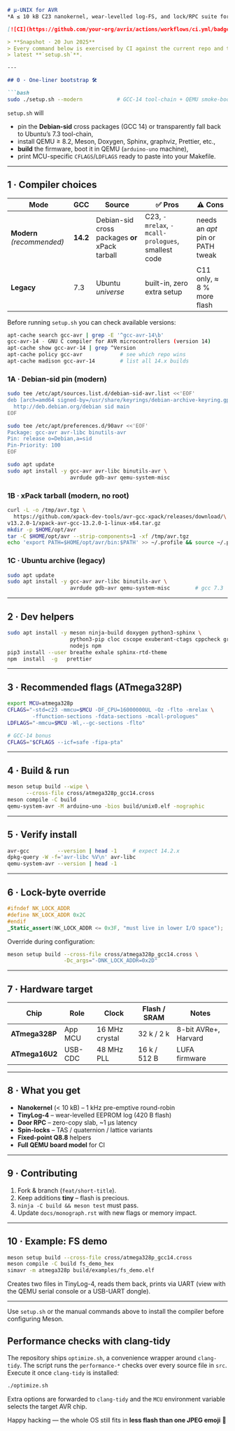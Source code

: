````markdown
# µ-UNIX for AVR  
*A ≤ 10 kB C23 nanokernel, wear-levelled log-FS, and lock/RPC suite for the Arduino Uno R3.*

[![CI](https://github.com/your-org/avrix/actions/workflows/ci.yml/badge.svg)](https://github.com/your-org/avrix/actions)

> **Snapshot · 20 Jun 2025**  
> Every command below is exercised by CI against the current repo and the
> latest **`setup.sh`**.

---

## 0 · One-liner bootstrap 🛠

```bash
sudo ./setup.sh --modern           # GCC-14 tool-chain + QEMU smoke-boot
````

`setup.sh` will

* pin the **Debian-sid** cross packages (GCC 14) or transparently fall back to Ubuntu’s 7.3 tool-chain,
* install QEMU ≥ 8.2, Meson, Doxygen, Sphinx, graphviz, Prettier, etc.,
* **build** the firmware, boot it in QEMU (`arduino-uno` machine),
* print MCU-specific `CFLAGS`/`LDFLAGS` ready to paste into your Makefile.

---

## 1 · Compiler choices

| Mode                       | GCC      | Source                                         | ✅ Pros                                            | ⚠️ Cons                          |
| -------------------------- | -------- | ---------------------------------------------- | ------------------------------------------------- | -------------------------------- |
| **Modern** *(recommended)* | **14.2** | Debian-sid cross packages **or** xPack tarball | C23, `-mrelax`, `-mcall-prologues`, smallest code | needs an *apt* pin or PATH tweak |
| **Legacy**                 | 7.3      | Ubuntu *universe*                              | built-in, zero extra setup                        | C11 only, ≈ 8 % more flash       |
Before running `setup.sh` you can check available versions:

```bash
apt-cache search gcc-avr | grep -E '^gcc-avr-14\b'
gcc-avr-14 - GNU C compiler for AVR microcontrollers (version 14)
apt-cache show gcc-avr-14 | grep ^Version
apt-cache policy gcc-avr            # see which repo wins
apt-cache madison gcc-avr-14        # list all 14.x builds
```

### 1A · Debian-sid pin (modern)

```bash
sudo tee /etc/apt/sources.list.d/debian-sid-avr.list <<'EOF'
deb [arch=amd64 signed-by=/usr/share/keyrings/debian-archive-keyring.gpg] \
  http://deb.debian.org/debian sid main
EOF

sudo tee /etc/apt/preferences.d/90avr <<'EOF'
Package: gcc-avr avr-libc binutils-avr
Pin: release o=Debian,a=sid
Pin-Priority: 100
EOF

sudo apt update
sudo apt install -y gcc-avr avr-libc binutils-avr \
                    avrdude gdb-avr qemu-system-misc
```

### 1B · xPack tarball (modern, no root)

```bash
curl -L -o /tmp/avr.tgz \
  https://github.com/xpack-dev-tools/avr-gcc-xpack/releases/download/\
v13.2.0-1/xpack-avr-gcc-13.2.0-1-linux-x64.tar.gz
mkdir -p $HOME/opt/avr
tar -C $HOME/opt/avr --strip-components=1 -xf /tmp/avr.tgz
echo 'export PATH=$HOME/opt/avr/bin:$PATH' >> ~/.profile && source ~/.profile
```

### 1C · Ubuntu archive (legacy)

```bash
sudo apt update
sudo apt install -y gcc-avr avr-libc binutils-avr \
                    avrdude gdb-avr qemu-system-misc        # gcc 7.3
```

---

## 2 · Dev helpers

```bash
sudo apt install -y meson ninja-build doxygen python3-sphinx \
                    python3-pip cloc cscope exuberant-ctags cppcheck graphviz \
                    nodejs npm
pip3 install --user breathe exhale sphinx-rtd-theme
npm  install  -g   prettier
```

---

## 3 · Recommended flags (ATmega328P)

```bash
export MCU=atmega328p
CFLAGS="-std=c23 -mmcu=$MCU -DF_CPU=16000000UL -Oz -flto -mrelax \
        -ffunction-sections -fdata-sections -mcall-prologues"
LDFLAGS="-mmcu=$MCU -Wl,--gc-sections -flto"

# GCC-14 bonus
CFLAGS="$CFLAGS --icf=safe -fipa-pta"
```

---

## 4 · Build & run

```bash
meson setup build --wipe \
      --cross-file cross/atmega328p_gcc14.cross
meson compile -C build
qemu-system-avr -M arduino-uno -bios build/unix0.elf -nographic
```

---

## 5 · Verify install

```bash
avr-gcc         --version | head -1     # expect 14.2.x
dpkg-query -W -f='avr-libc %V\n' avr-libc
qemu-system-avr --version | head -1
```

---

## 6 · Lock-byte override

```c
#ifndef NK_LOCK_ADDR
#define NK_LOCK_ADDR 0x2C
#endif
_Static_assert(NK_LOCK_ADDR <= 0x3F, "must live in lower I/O space");
```

Override during configuration:

```bash
meson setup build --cross-file cross/atmega328p_gcc14.cross \
                  -Dc_args="-DNK_LOCK_ADDR=0x2D"
```

---

## 7 · Hardware target

| Chip           | Role    | Clock          | Flash / SRAM | Notes                |
| -------------- | ------- | -------------- | ------------ | -------------------- |
| **ATmega328P** | App MCU | 16 MHz crystal | 32 k / 2 k   | 8-bit AVRe+, Harvard |
| **ATmega16U2** | USB-CDC | 48 MHz PLL     | 16 k / 512 B | LUFA firmware        |

---

## 8 · What you get

* **Nanokernel** (< 10 kB) – 1 kHz pre-emptive round-robin
* **TinyLog-4** – wear-levelled EEPROM log (420 B flash)
* **Door RPC** – zero-copy slab, \~1 µs latency
* **Spin-locks** – TAS / quaternion / lattice variants
* **Fixed-point Q8.8** helpers
* **Full QEMU board model** for CI

---

## 9 · Contributing

1. Fork & branch (`feat/short-title`).
2. Keep additions **tiny** – flash is precious.
3. `ninja -C build && meson test` must pass.
4. Update `docs/monograph.rst` with new flags or memory impact.

---

## 10 · Example: FS demo

```bash
meson setup build --cross-file cross/atmega328p_gcc14.cross
meson compile -C build fs_demo_hex
simavr -m atmega328p build/examples/fs_demo.elf
```

Creates two files in TinyLog-4, reads them back, prints via UART (view
with the QEMU serial console or a USB-UART dongle).

---

Use `setup.sh` or the manual commands above to install the compiler
before configuring Meson.

## Performance checks with clang-tidy

The repository ships `optimize.sh`, a convenience wrapper around
``clang-tidy``. The script runs the ``performance-*`` checks over every
source file in ``src``. Execute it once ``clang-tidy`` is installed:

```bash
./optimize.sh
```

Extra options are forwarded to ``clang-tidy`` and the ``MCU``
environment variable selects the target AVR chip.

Happy hacking — the whole OS still fits in **less flash than one JPEG emoji** 🐜

```
```
